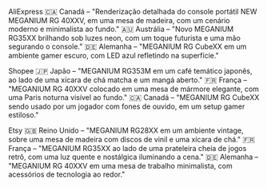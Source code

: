 AliExpress
🇨🇦 Canadá – "Renderização detalhada do console portátil NEW MEGANIUM RG 40XXV, em uma mesa de madeira, com um cenário moderno e minimalista ao fundo."
🇦🇺 Austrália – "Novo MEGANIUM RG35XX brilhando sob luzes neon, com um toque futurista e uma mão segurando o console."
🇩🇪 Alemanha – "MEGANIUM RG CubeXX em um ambiente gamer escuro, com LED azul refletindo na superfície."

Shopee
🇯🇵 Japão – "MEGANIUM RG353M em um café temático japonês, ao lado de uma xícara de chá matcha e um mangá aberto."
🇫🇷 França – "MEGANIUM RG 40XXV colocado em uma mesa de mármore elegante, com uma Paris noturna visível ao fundo."
🇨🇦 Canadá – "MEGANIUM RG CubeXX sendo usado por um jogador com fones de ouvido, em um setup gamer estiloso."

Etsy
🇬🇧 Reino Unido – "MEGANIUM RG28XX em um ambiente vintage, sobre uma mesa de madeira com discos de vinil e uma xícara de chá."
🇫🇷 França – "MEGANIUM RG35XX ao lado de uma prateleira cheia de jogos retrô, com uma luz quente e nostálgica iluminando a cena."
🇩🇪 Alemanha – "MEGANIUM RG 40XXV em uma mesa de trabalho minimalista, com acessórios de tecnologia ao redor."
